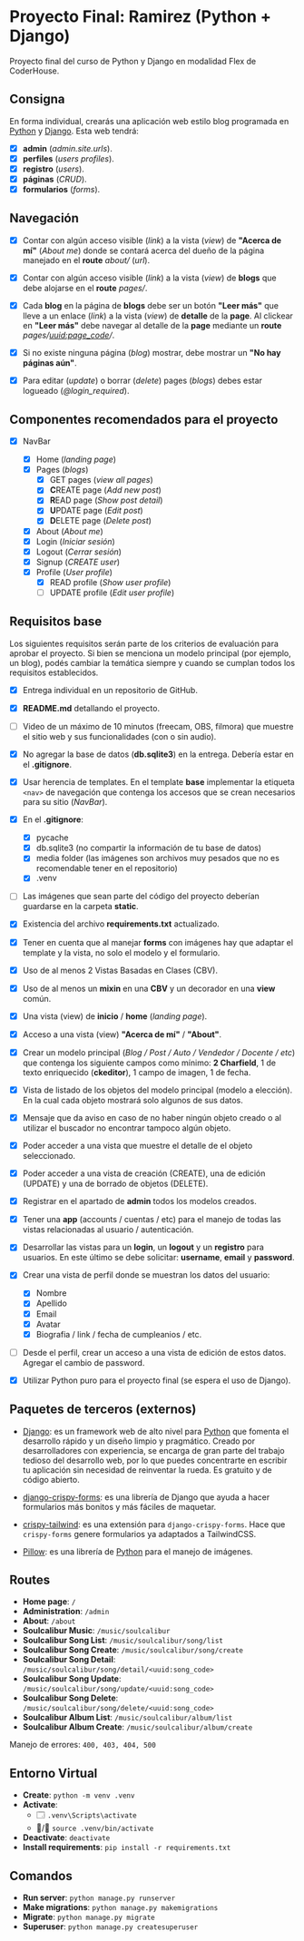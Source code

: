 # Proyecto Final: Ramirez (Python + Django)

Proyecto final del curso de Python y Django en modalidad Flex de CoderHouse.

## Consigna

En forma individual, crearás una aplicación web estilo blog programada en [Python](https://www.python.org/) y [Django](https://www.djangoproject.com/). Esta web tendrá:

- [x] **admin** (_admin.site.urls_).
- [x] **perfiles** (_users profiles_).
- [x] **registro** (_users_).
- [x] **páginas** (_CRUD_).
- [x] **formularios** (_forms_).

## Navegación

- [x] Contar con algún acceso visible (_link_) a la vista (_view_) de **"Acerca de mí"** (_About me_) donde se contará acerca del dueño de la página manejado en el **route** _about/_ (_url_).

- [x] Contar con algún acceso visible (_link_) a la vista (_view_) de **blogs** que debe alojarse en el **route** _pages/_.

- [x] Cada **blog** en la página de **blogs** debe ser un botón **"Leer más"** que lleve a un enlace (_link_) a la vista (_view_) de **detalle** de la **page**. Al clickear en **"Leer más"** debe navegar al detalle de la **page** mediante un **route** _pages/<uuid:page_code>/_.

- [x] Si no existe ninguna página (_blog_) mostrar, debe mostrar un **"No hay páginas aún"**.

- [x] Para editar (_update_) o borrar (_delete_) pages (_blogs_) debes estar logueado (_@login_required_).

## Componentes recomendados para el proyecto

- [x] NavBar

  - [x] Home (_landing page_)
  - [x] Pages (_blogs_)
    - [x] GET pages (_view all pages_)
    - [x] **C**REATE page (_Add new post_)
    - [x] **R**EAD page (_Show post detail_)
    - [x] **U**PDATE page (_Edit post_)
    - [x] **D**ELETE page (_Delete post_)
  - [x] About (_About me_)
  - [x] Login (_Iniciar sesión_)
  - [x] Logout (_Cerrar sesión_)
  - [x] Signup (_CREATE user_)
  - [x] Profile (_User profile_)
    - [x] READ profile (_Show user profile_)
    - [ ] UPDATE profile (_Edit user profile_)

## Requisitos base

Los siguientes requisitos serán parte de los criterios de evaluación para aprobar el proyecto. Si bien se menciona un modelo principal (por ejemplo, un blog), podés cambiar la temática siempre y cuando se cumplan todos los requisitos establecidos.

- [x] Entrega individual en un repositorio de GitHub.
- [x] **README.md** detallando el proyecto.
- [ ] Video de un máximo de 10 minutos (freecam, OBS, filmora) que muestre el sitio web y sus funcionalidades (con o sin audio).
- [x] No agregar la base de datos (**db.sqlite3**) en la entrega. Debería estar en el **.gitignore**.
- [x] Usar herencia de templates. En el template **base** implementar la etiqueta `<nav>` de navegación que contenga los accesos que se crean necesarios para su sitio (_NavBar_).
- [x] En el **.gitignore**:

  - [x] pycache
  - [x] db.sqlite3 (no compartir la información de tu base de datos)
  - [x] media folder (las imágenes son archivos muy pesados que no es recomendable tener en el repositorio)
  - [x] .venv

- [ ] Las imágenes que sean parte del código del proyecto deberían guardarse en la carpeta **static**.
- [x] Existencia del archivo **requirements.txt** actualizado.
- [x] Tener en cuenta que al manejar **forms** con imágenes hay que adaptar el template y la vista, no solo el modelo y el formulario.
- [x] Uso de al menos 2 Vistas Basadas en Clases (CBV).
- [x] Uso de al menos un **mixin** en una **CBV** y un decorador en una **view** común.
- [x] Una vista (view) de **inicio** / **home** (_landing page_).
- [x] Acceso a una vista (view) **"Acerca de mí"** / **"About"**.
- [x] Crear un modelo principal (_Blog / Post / Auto / Vendedor / Docente / etc_) que contenga los siguiente campos como mínimo: **2 Charfield**, 1 de texto enriquecido (**ckeditor**), 1 campo de imagen, 1 de fecha.
- [x] Vista de listado de los objetos del modelo principal (modelo a elección). En la cual cada objeto mostrará solo algunos de sus datos.
- [x] Mensaje que da aviso en caso de no haber ningún objeto creado o al utilizar el buscador no encontrar tampoco algún objeto.
- [x] Poder acceder a una vista que muestre el detalle de el objeto seleccionado.
- [x] Poder acceder a una vista de creación (CREATE), una de edición (UPDATE) y una de borrado de objetos (DELETE).
- [x] Registrar en el apartado de **admin** todos los modelos creados.
- [x] Tener una **app** (accounts / cuentas / etc) para el manejo de todas las vistas relacionadas al usuario / autenticación.
- [x] Desarrollar las vistas para un **login**, un **logout** y un **registro** para usuarios. En este último se debe solicitar: **username**, **email** y **password**.
- [x] Crear una vista de perfil donde se muestran los datos del usuario:

  - [x] Nombre
  - [x] Apellido
  - [x] Email
  - [x] Avatar
  - [x] Biografia / link / fecha de cumpleanios / etc.

- [ ] Desde el perfil, crear un acceso a una vista de edición de estos datos. Agregar el cambio de password.
- [x] Utilizar Python puro para el proyecto final (se espera el uso de Django).

<!-- ## Módulos estándar (internos) -->

<!-- - [os](https://docs.python.org/3/library/os.html): este módulo ofrece una forma portátil de utilizar funcionalidades dependientes del sistema operativo. -->

<!-- - [sys](https://docs.python.org/3/library/sys.html): este módulo proporciona acceso a algunas variables utilizadas o mantenidas por el intérprete y a funciones que interactúan estrechamente con él. Siempre está disponible. A menos que se indique explícitamente lo contrario, todas las variables son de solo lectura. -->

<!-- - [time](https://docs.python.org/3/library/time.html): -->

## Paquetes de terceros (externos)

- [Django](https://www.djangoproject.com/): es un framework web de alto nivel para [Python](https://www.python.org/) que fomenta el desarrollo rápido y un diseño limpio y pragmático. Creado por desarrolladores con experiencia, se encarga de gran parte del trabajo tedioso del desarrollo web, por lo que puedes concentrarte en escribir tu aplicación sin necesidad de reinventar la rueda. Es gratuito y de código abierto.

- [django-crispy-forms](https://django-crispy-forms.readthedocs.io/en/latest/index.html): es una librería de Django que ayuda a hacer formularios más bonitos y más fáciles de maquetar.

- [crispy-tailwind](https://github.com/django-crispy-forms/crispy-tailwind): es una extensión para `django-crispy-forms`. Hace que `crispy-forms` genere formularios ya adaptados a TailwindCSS.

- [Pillow](https://pillow.readthedocs.io/en/stable/): es una librería de [Python](https://www.python.org/) para el manejo de imágenes.

## Routes

- **Home page**: `/`
- **Administration**: `/admin`
- **About**: `/about`
- **Soulcalibur Music**: `/music/soulcalibur`
- **Soulcalibur Song List**: `/music/soulcalibur/song/list`
- **Soulcalibur Song Create**: `/music/soulcalibur/song/create`
- **Soulcalibur Song Detail**: `/music/soulcalibur/song/detail/<uuid:song_code>`
- **Soulcalibur Song Update**: `/music/soulcalibur/song/update/<uuid:song_code>`
- **Soulcalibur Song Delete**: `/music/soulcalibur/song/delete/<uuid:song_code>`
- **Soulcalibur Album List**: `/music/soulcalibur/album/list`
- **Soulcalibur Album Create**: `/music/soulcalibur/album/create`

Manejo de errores: `400, 403, 404, 500`

## Entorno Virtual

- **Create**: `python -m venv .venv`
- **Activate**:
  - 🗔 `.venv\Scripts\activate`
  - 🍏/🐧 `source .venv/bin/activate`
- **Deactivate**: `deactivate`
- **Install requirements**: `pip install -r requirements.txt`

## Comandos

- **Run server**: `python manage.py runserver`
- **Make migrations**: `python manage.py makemigrations`
- **Migrate**: `python manage.py migrate`
- **Superuser**: `python manage.py createsuperuser`
<!-- - **Run tests**: `python manage.py test` -->
